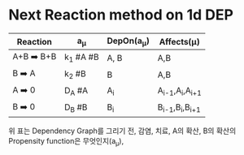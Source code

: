 # Next Reaction method on 1d DEP

| Reaction | a<sub>&mu;</sub> | DepOn(a<sub>&mu;</sub>)| Affects(&mu;)|
| ------------ | ------------- | -----------------|----------|
| A+B :arrow_right: B+B |  k<sub>1</sub> #A #B| A, B|A,B|
| B :arrow_right: A |  k<sub>2</sub> #B  |B|A,B |
| A :arrow_right: 0 |  D<sub>A</sub> #A  |A<sub>i</sub>| A<sub>i-1</sub>,A<sub>i</sub>,A<sub>i+1</sub> |
| B :arrow_right: 0 |  D<sub>B</sub> #B  |B<sub>i</sub>| B<sub>i-1</sub>,B<sub>i</sub>,B<sub>i+1</sub> |

위 표는 Dependency Graph를 그리기 전, 감염, 치료, A의 확산, B의 확산의 Propensity function은 무엇인지(a<sub>&mu;</sub>), 
